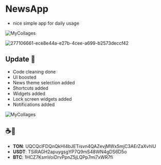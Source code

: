 # NewsApp

- nice simple app for daily usage

![MyCollages](https://user-images.githubusercontent.com/88098218/163708413-25bdc1bf-057d-467f-9b4a-461255608ec6.jpg)

![277106661-ece8e44a-e27b-4cee-a699-b2573deccf42](https://github.com/11010001101001/News/assets/88098218/1fc3c36b-771f-41dc-abd1-3538950ef50f)

## Update 🎉 
- Code cleaning done
- UI boosted
- News theme selection added
- Shortcuts added
- Widgets added
- Lock screen widgets added
- Notifications added

![MyCollages](https://github.com/11010001101001/News/assets/88098218/edde6e30-44f1-4fce-9721-dcb52b2d1182)

## ☕️🙈
- **TON**: UQCQclFDQnQkHI4bJETisvn4QAZevjMWx5mjC3AErZaXvhlU
- **USDT**: TSiRAGH2apuygsgYP7Q9mS48WN4gDS6D5o
- **BTC**: 1HCZ7KsmVoiDrvPpnZ5jLQPp7mi7xWR7fi
